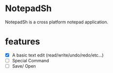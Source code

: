 # NotepadSh
NotepadSh is a cross platform notepad application.
# features
- [x] A basic text edit (read/write/undo/redo/etc...)
- [ ] Special Command
- [ ] Save/ Open